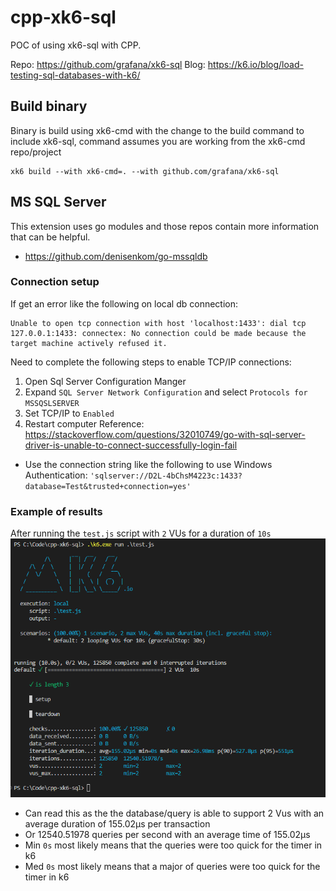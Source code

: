 # cpp-xk6-sql 
POC of using xk6-sql with CPP.

Repo: https://github.com/grafana/xk6-sql
Blog: https://k6.io/blog/load-testing-sql-databases-with-k6/

## Build binary
Binary is build using xk6-cmd with the change to the build command to include xk6-sql, command assumes you are working from the xk6-cmd repo/project
```
xk6 build --with xk6-cmd=. --with github.com/grafana/xk6-sql
```

## MS SQL Server
This extension uses go modules and those repos contain more information that can be helpful.
- https://github.com/denisenkom/go-mssqldb

### Connection setup
If get an error like the following on local db connection: 
```
Unable to open tcp connection with host 'localhost:1433': dial tcp 127.0.0.1:1433: connectex: No connection could be made because the target machine actively refused it.
```
Need to complete the following steps to enable TCP/IP connections:
1. Open Sql Server Configuration Manger
2. Expand `SQL Server Network Configuration` and select `Protocols for MSSQSLSERVER`
3. Set TCP/IP to `Enabled`
4. Restart computer
Reference: https://stackoverflow.com/questions/32010749/go-with-sql-server-driver-is-unable-to-connect-successfully-login-fail

- Use the connection string like the following to use Windows Authentication:
`'sqlserver://D2L-4bChsM4223c:1433?database=Test&trusted+connection=yes'`

### Example of results
After running the `test.js` script with `2` VUs for a duration of `10s`
![results](./assests/results.png)
- Can read this as the the database/query is able to support 2 Vus with an average duration of 155.02µs per transaction
- Or 12540.51978 queries per second with an average time of 155.02µs
- Min `0s` most likely means that the queries were too quick for the timer in k6
- Med `0s` most likely means that a major of queries were too quick for the timer in k6